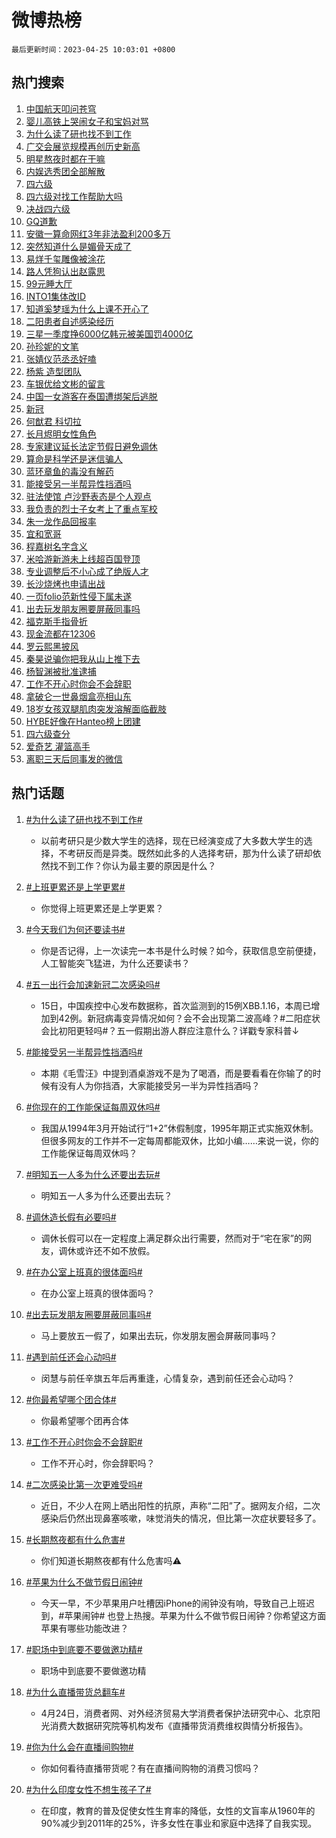 # 微博热榜

`最后更新时间：2023-04-25 10:03:01 +0800`

## 热门搜索

1. [中国航天叩问苍穹](https://m.weibo.cn/search?containerid=100103type%3D1%26t%3D10%26q%3D%23%E4%B8%AD%E5%9B%BD%E8%88%AA%E5%A4%A9%E5%8F%A9%E9%97%AE%E8%8B%8D%E7%A9%B9%23&stream_entry_id=51&isnewpage=1&extparam=seat%3D1%26pos%3D0%26stream_entry_id%3D51%26dgr%3D0%26c_type%3D51%26filter_type%3Drealtimehot%26cate%3D10103%26display_time%3D1682388179%26pre_seqid%3D1682388179900032675199&luicode=10000011&lfid=106003type%253D25%2526t%253D3%2526disable_hot%253D1%2526filter_type%253Drealtimehot)
1. [婴儿高铁上哭闹女子和宝妈对骂](https://m.weibo.cn/search?containerid=100103type%3D1%26t%3D10%26q%3D%23%E5%A9%B4%E5%84%BF%E9%AB%98%E9%93%81%E4%B8%8A%E5%93%AD%E9%97%B9%E5%A5%B3%E5%AD%90%E5%92%8C%E5%AE%9D%E5%A6%88%E5%AF%B9%E9%AA%82%23&stream_entry_id=31&isnewpage=1&extparam=seat%3D1%26lcate%3D5001%26dgr%3D0%26c_type%3D31%26band_rank%3D1%26q%3D%2523%25E5%25A9%25B4%25E5%2584%25BF%25E9%25AB%2598%25E9%2593%2581%25E4%25B8%258A%25E5%2593%25AD%25E9%2597%25B9%25E5%25A5%25B3%25E5%25AD%2590%25E5%2592%258C%25E5%25AE%259D%25E5%25A6%2588%25E5%25AF%25B9%25E9%25AA%2582%2523%26cate%3D5001%26realpos%3D1%26stream_entry_id%3D31%26pos%3D0%26filter_type%3Drealtimehot%26flag%3D2%26display_time%3D1682388179%26pre_seqid%3D1682388179900032675199&luicode=10000011&lfid=106003type%253D25%2526t%253D3%2526disable_hot%253D1%2526filter_type%253Drealtimehot)
1. [为什么读了研也找不到工作](https://m.weibo.cn/search?containerid=100103type%3D1%26t%3D10%26q%3D%23%E4%B8%BA%E4%BB%80%E4%B9%88%E8%AF%BB%E4%BA%86%E7%A0%94%E4%B9%9F%E6%89%BE%E4%B8%8D%E5%88%B0%E5%B7%A5%E4%BD%9C%23&stream_entry_id=31&isnewpage=1&extparam=seat%3D1%26lcate%3D5001%26dgr%3D0%26c_type%3D31%26band_rank%3D2%26q%3D%2523%25E4%25B8%25BA%25E4%25BB%2580%25E4%25B9%2588%25E8%25AF%25BB%25E4%25BA%2586%25E7%25A0%2594%25E4%25B9%259F%25E6%2589%25BE%25E4%25B8%258D%25E5%2588%25B0%25E5%25B7%25A5%25E4%25BD%259C%2523%26cate%3D5001%26realpos%3D2%26stream_entry_id%3D31%26pos%3D1%26filter_type%3Drealtimehot%26flag%3D2%26display_time%3D1682388179%26pre_seqid%3D1682388179900032675199&luicode=10000011&lfid=106003type%253D25%2526t%253D3%2526disable_hot%253D1%2526filter_type%253Drealtimehot)
1. [广交会展览规模再创历史新高](https://m.weibo.cn/search?containerid=100103type%3D1%26t%3D10%26q%3D%23%E5%B9%BF%E4%BA%A4%E4%BC%9A%E5%B1%95%E8%A7%88%E8%A7%84%E6%A8%A1%E5%86%8D%E5%88%9B%E5%8E%86%E5%8F%B2%E6%96%B0%E9%AB%98%23&stream_entry_id=31&isnewpage=1&extparam=seat%3D1%26lcate%3D5001%26dgr%3D0%26c_type%3D31%26band_rank%3D3%26q%3D%2523%25E5%25B9%25BF%25E4%25BA%25A4%25E4%25BC%259A%25E5%25B1%2595%25E8%25A7%2588%25E8%25A7%2584%25E6%25A8%25A1%25E5%2586%258D%25E5%2588%259B%25E5%258E%2586%25E5%258F%25B2%25E6%2596%25B0%25E9%25AB%2598%2523%26cate%3D5001%26realpos%3D3%26stream_entry_id%3D31%26pos%3D2%26filter_type%3Drealtimehot%26flag%3D0%26display_time%3D1682388179%26pre_seqid%3D1682388179900032675199&luicode=10000011&lfid=106003type%253D25%2526t%253D3%2526disable_hot%253D1%2526filter_type%253Drealtimehot)
1. [明星熬夜时都在干嘛](https://m.weibo.cn/search?containerid=100103type%3D1%26t%3D10%26q%3D%23%E6%98%8E%E6%98%9F%E7%86%AC%E5%A4%9C%E6%97%B6%E9%83%BD%E5%9C%A8%E5%B9%B2%E5%98%9B%23&stream_entry_id=31&isnewpage=1&extparam=seat%3D1%26lcate%3D5001%26dgr%3D0%26c_type%3D31%26band_rank%3D4%26q%3D%2523%25E6%2598%258E%25E6%2598%259F%25E7%2586%25AC%25E5%25A4%259C%25E6%2597%25B6%25E9%2583%25BD%25E5%259C%25A8%25E5%25B9%25B2%25E5%2598%259B%2523%26cate%3D5001%26topic_ad%3D1%26stream_entry_id%3D31%26adid%3D187482%26pos%3D3%26filter_type%3Drealtimehot%26display_time%3D1682388179%26pre_seqid%3D1682388179900032675199&luicode=10000011&lfid=106003type%253D25%2526t%253D3%2526disable_hot%253D1%2526filter_type%253Drealtimehot)
1. [内娱选秀团全部解散](https://m.weibo.cn/search?containerid=100103type%3D1%26t%3D10%26q%3D%23%E5%86%85%E5%A8%B1%E9%80%89%E7%A7%80%E5%9B%A2%E5%85%A8%E9%83%A8%E8%A7%A3%E6%95%A3%23&stream_entry_id=31&isnewpage=1&extparam=seat%3D1%26lcate%3D5001%26dgr%3D0%26c_type%3D31%26band_rank%3D4%26q%3D%2523%25E5%2586%2585%25E5%25A8%25B1%25E9%2580%2589%25E7%25A7%2580%25E5%259B%25A2%25E5%2585%25A8%25E9%2583%25A8%25E8%25A7%25A3%25E6%2595%25A3%2523%26cate%3D5001%26realpos%3D4%26stream_entry_id%3D31%26pos%3D4%26filter_type%3Drealtimehot%26flag%3D1%26display_time%3D1682388179%26pre_seqid%3D1682388179900032675199&luicode=10000011&lfid=106003type%253D25%2526t%253D3%2526disable_hot%253D1%2526filter_type%253Drealtimehot)
1. [四六级](https://m.weibo.cn/search?containerid=100103type%3D1%26t%3D10%26q%3D%E5%9B%9B%E5%85%AD%E7%BA%A7&stream_entry_id=31&isnewpage=1&extparam=seat%3D1%26lcate%3D5001%26dgr%3D0%26c_type%3D31%26band_rank%3D5%26q%3D%25E5%259B%259B%25E5%2585%25AD%25E7%25BA%25A7%26cate%3D5001%26realpos%3D5%26stream_entry_id%3D31%26pos%3D5%26filter_type%3Drealtimehot%26flag%3D2%26display_time%3D1682388179%26pre_seqid%3D1682388179900032675199&luicode=10000011&lfid=106003type%253D25%2526t%253D3%2526disable_hot%253D1%2526filter_type%253Drealtimehot)
1. [四六级对找工作帮助大吗](https://m.weibo.cn/search?containerid=100103type%3D1%26t%3D10%26q%3D%23%E5%9B%9B%E5%85%AD%E7%BA%A7%E5%AF%B9%E6%89%BE%E5%B7%A5%E4%BD%9C%E5%B8%AE%E5%8A%A9%E5%A4%A7%E5%90%97%23&stream_entry_id=31&isnewpage=1&extparam=seat%3D1%26lcate%3D5001%26dgr%3D0%26c_type%3D31%26band_rank%3D6%26q%3D%2523%25E5%259B%259B%25E5%2585%25AD%25E7%25BA%25A7%25E5%25AF%25B9%25E6%2589%25BE%25E5%25B7%25A5%25E4%25BD%259C%25E5%25B8%25AE%25E5%258A%25A9%25E5%25A4%25A7%25E5%2590%2597%2523%26cate%3D5001%26realpos%3D6%26stream_entry_id%3D31%26pos%3D6%26filter_type%3Drealtimehot%26flag%3D0%26display_time%3D1682388179%26pre_seqid%3D1682388179900032675199&luicode=10000011&lfid=106003type%253D25%2526t%253D3%2526disable_hot%253D1%2526filter_type%253Drealtimehot)
1. [决战四六级](https://m.weibo.cn/search?containerid=100103type%3D1%26t%3D10%26q%3D%23%E5%86%B3%E6%88%98%E5%9B%9B%E5%85%AD%E7%BA%A7%23&stream_entry_id=31&isnewpage=1&extparam=seat%3D1%26lcate%3D5001%26dgr%3D0%26c_type%3D31%26band_rank%3D7%26q%3D%2523%25E5%2586%25B3%25E6%2588%2598%25E5%259B%259B%25E5%2585%25AD%25E7%25BA%25A7%2523%26cate%3D5001%26stream_entry_id%3D31%26adid%3D187309%26pos%3D7%26filter_type%3Drealtimehot%26display_time%3D1682388179%26pre_seqid%3D1682388179900032675199&luicode=10000011&lfid=106003type%253D25%2526t%253D3%2526disable_hot%253D1%2526filter_type%253Drealtimehot)
1. [GQ道歉](https://m.weibo.cn/search?containerid=100103type%3D1%26t%3D10%26q%3D%23GQ%E9%81%93%E6%AD%89%23&stream_entry_id=31&isnewpage=1&extparam=seat%3D1%26lcate%3D5001%26dgr%3D0%26c_type%3D31%26band_rank%3D7%26q%3D%2523GQ%25E9%2581%2593%25E6%25AD%2589%2523%26cate%3D5001%26realpos%3D7%26stream_entry_id%3D31%26pos%3D8%26filter_type%3Drealtimehot%26flag%3D0%26display_time%3D1682388179%26pre_seqid%3D1682388179900032675199&luicode=10000011&lfid=106003type%253D25%2526t%253D3%2526disable_hot%253D1%2526filter_type%253Drealtimehot)
1. [安徽一算命网红3年非法盈利200多万](https://m.weibo.cn/search?containerid=100103type%3D1%26t%3D10%26q%3D%23%E5%AE%89%E5%BE%BD%E4%B8%80%E7%AE%97%E5%91%BD%E7%BD%91%E7%BA%A23%E5%B9%B4%E9%9D%9E%E6%B3%95%E7%9B%88%E5%88%A9200%E5%A4%9A%E4%B8%87%23&stream_entry_id=31&isnewpage=1&extparam=seat%3D1%26lcate%3D5001%26dgr%3D0%26c_type%3D31%26band_rank%3D8%26q%3D%2523%25E5%25AE%2589%25E5%25BE%25BD%25E4%25B8%2580%25E7%25AE%2597%25E5%2591%25BD%25E7%25BD%2591%25E7%25BA%25A23%25E5%25B9%25B4%25E9%259D%259E%25E6%25B3%2595%25E7%259B%2588%25E5%2588%25A9200%25E5%25A4%259A%25E4%25B8%2587%2523%26cate%3D5001%26realpos%3D8%26stream_entry_id%3D31%26pos%3D9%26filter_type%3Drealtimehot%26flag%3D2%26display_time%3D1682388179%26pre_seqid%3D1682388179900032675199&luicode=10000011&lfid=106003type%253D25%2526t%253D3%2526disable_hot%253D1%2526filter_type%253Drealtimehot)
1. [突然知道什么是媚骨天成了](https://m.weibo.cn/search?containerid=100103type%3D1%26t%3D10%26q%3D%23%E7%AA%81%E7%84%B6%E7%9F%A5%E9%81%93%E4%BB%80%E4%B9%88%E6%98%AF%E5%AA%9A%E9%AA%A8%E5%A4%A9%E6%88%90%E4%BA%86%23&stream_entry_id=31&isnewpage=1&extparam=seat%3D1%26lcate%3D5001%26dgr%3D0%26c_type%3D31%26band_rank%3D9%26q%3D%2523%25E7%25AA%2581%25E7%2584%25B6%25E7%259F%25A5%25E9%2581%2593%25E4%25BB%2580%25E4%25B9%2588%25E6%2598%25AF%25E5%25AA%259A%25E9%25AA%25A8%25E5%25A4%25A9%25E6%2588%2590%25E4%25BA%2586%2523%26cate%3D5001%26realpos%3D9%26stream_entry_id%3D31%26pos%3D10%26filter_type%3Drealtimehot%26flag%3D1%26display_time%3D1682388179%26pre_seqid%3D1682388179900032675199&luicode=10000011&lfid=106003type%253D25%2526t%253D3%2526disable_hot%253D1%2526filter_type%253Drealtimehot)
1. [易烊千玺雕像被涂花](https://m.weibo.cn/search?containerid=100103type%3D1%26t%3D10%26q%3D%23%E6%98%93%E7%83%8A%E5%8D%83%E7%8E%BA%E9%9B%95%E5%83%8F%E8%A2%AB%E6%B6%82%E8%8A%B1%23&stream_entry_id=31&isnewpage=1&extparam=seat%3D1%26lcate%3D5001%26dgr%3D0%26c_type%3D31%26band_rank%3D10%26q%3D%2523%25E6%2598%2593%25E7%2583%258A%25E5%258D%2583%25E7%258E%25BA%25E9%259B%2595%25E5%2583%258F%25E8%25A2%25AB%25E6%25B6%2582%25E8%258A%25B1%2523%26cate%3D5001%26realpos%3D10%26stream_entry_id%3D31%26pos%3D11%26filter_type%3Drealtimehot%26flag%3D0%26display_time%3D1682388179%26pre_seqid%3D1682388179900032675199&luicode=10000011&lfid=106003type%253D25%2526t%253D3%2526disable_hot%253D1%2526filter_type%253Drealtimehot)
1. [路人凭狗认出赵露思](https://m.weibo.cn/search?containerid=100103type%3D1%26t%3D10%26q%3D%23%E8%B7%AF%E4%BA%BA%E5%87%AD%E7%8B%97%E8%AE%A4%E5%87%BA%E8%B5%B5%E9%9C%B2%E6%80%9D%23&stream_entry_id=31&isnewpage=1&extparam=seat%3D1%26lcate%3D5001%26dgr%3D0%26c_type%3D31%26band_rank%3D11%26q%3D%2523%25E8%25B7%25AF%25E4%25BA%25BA%25E5%2587%25AD%25E7%258B%2597%25E8%25AE%25A4%25E5%2587%25BA%25E8%25B5%25B5%25E9%259C%25B2%25E6%2580%259D%2523%26cate%3D5001%26realpos%3D11%26stream_entry_id%3D31%26pos%3D12%26filter_type%3Drealtimehot%26flag%3D2%26display_time%3D1682388179%26pre_seqid%3D1682388179900032675199&luicode=10000011&lfid=106003type%253D25%2526t%253D3%2526disable_hot%253D1%2526filter_type%253Drealtimehot)
1. [99元睡大厅](https://m.weibo.cn/search?containerid=100103type%3D1%26t%3D10%26q%3D99%E5%85%83%E7%9D%A1%E5%A4%A7%E5%8E%85&stream_entry_id=31&isnewpage=1&extparam=seat%3D1%26lcate%3D5001%26dgr%3D0%26c_type%3D31%26band_rank%3D12%26q%3D99%25E5%2585%2583%25E7%259D%25A1%25E5%25A4%25A7%25E5%258E%2585%26cate%3D5001%26realpos%3D12%26stream_entry_id%3D31%26pos%3D13%26filter_type%3Drealtimehot%26flag%3D1%26display_time%3D1682388179%26pre_seqid%3D1682388179900032675199&luicode=10000011&lfid=106003type%253D25%2526t%253D3%2526disable_hot%253D1%2526filter_type%253Drealtimehot)
1. [INTO1集体改ID](https://m.weibo.cn/search?containerid=100103type%3D1%26t%3D10%26q%3D%23INTO1%E9%9B%86%E4%BD%93%E6%94%B9ID%23&stream_entry_id=31&isnewpage=1&extparam=seat%3D1%26lcate%3D5001%26dgr%3D0%26c_type%3D31%26band_rank%3D13%26q%3D%2523INTO1%25E9%259B%2586%25E4%25BD%2593%25E6%2594%25B9ID%2523%26cate%3D5001%26realpos%3D13%26stream_entry_id%3D31%26pos%3D14%26filter_type%3Drealtimehot%26flag%3D0%26display_time%3D1682388179%26pre_seqid%3D1682388179900032675199&luicode=10000011&lfid=106003type%253D25%2526t%253D3%2526disable_hot%253D1%2526filter_type%253Drealtimehot)
1. [知道奚梦瑶为什么上课不开心了](https://m.weibo.cn/search?containerid=100103type%3D1%26t%3D10%26q%3D%E7%9F%A5%E9%81%93%E5%A5%9A%E6%A2%A6%E7%91%B6%E4%B8%BA%E4%BB%80%E4%B9%88%E4%B8%8A%E8%AF%BE%E4%B8%8D%E5%BC%80%E5%BF%83%E4%BA%86&stream_entry_id=31&isnewpage=1&extparam=seat%3D1%26lcate%3D5001%26dgr%3D0%26c_type%3D31%26band_rank%3D14%26q%3D%25E7%259F%25A5%25E9%2581%2593%25E5%25A5%259A%25E6%25A2%25A6%25E7%2591%25B6%25E4%25B8%25BA%25E4%25BB%2580%25E4%25B9%2588%25E4%25B8%258A%25E8%25AF%25BE%25E4%25B8%258D%25E5%25BC%2580%25E5%25BF%2583%25E4%25BA%2586%26cate%3D5001%26realpos%3D14%26stream_entry_id%3D31%26pos%3D15%26filter_type%3Drealtimehot%26flag%3D2%26display_time%3D1682388179%26pre_seqid%3D1682388179900032675199&luicode=10000011&lfid=106003type%253D25%2526t%253D3%2526disable_hot%253D1%2526filter_type%253Drealtimehot)
1. [二阳患者自述感染经历](https://m.weibo.cn/search?containerid=100103type%3D1%26t%3D10%26q%3D%23%E4%BA%8C%E9%98%B3%E6%82%A3%E8%80%85%E8%87%AA%E8%BF%B0%E6%84%9F%E6%9F%93%E7%BB%8F%E5%8E%86%23&stream_entry_id=31&isnewpage=1&extparam=seat%3D1%26lcate%3D5001%26dgr%3D0%26c_type%3D31%26band_rank%3D15%26q%3D%2523%25E4%25BA%258C%25E9%2598%25B3%25E6%2582%25A3%25E8%2580%2585%25E8%2587%25AA%25E8%25BF%25B0%25E6%2584%259F%25E6%259F%2593%25E7%25BB%258F%25E5%258E%2586%2523%26cate%3D5001%26realpos%3D15%26stream_entry_id%3D31%26pos%3D16%26filter_type%3Drealtimehot%26flag%3D0%26display_time%3D1682388179%26pre_seqid%3D1682388179900032675199&luicode=10000011&lfid=106003type%253D25%2526t%253D3%2526disable_hot%253D1%2526filter_type%253Drealtimehot)
1. [三星一季度挣6000亿韩元被美国罚4000亿](https://m.weibo.cn/search?containerid=100103type%3D1%26t%3D10%26q%3D%23%E4%B8%89%E6%98%9F%E4%B8%80%E5%AD%A3%E5%BA%A6%E6%8C%A36000%E4%BA%BF%E9%9F%A9%E5%85%83%E8%A2%AB%E7%BE%8E%E5%9B%BD%E7%BD%9A4000%E4%BA%BF%23&stream_entry_id=31&isnewpage=1&extparam=seat%3D1%26lcate%3D5001%26dgr%3D0%26c_type%3D31%26band_rank%3D16%26q%3D%2523%25E4%25B8%2589%25E6%2598%259F%25E4%25B8%2580%25E5%25AD%25A3%25E5%25BA%25A6%25E6%258C%25A36000%25E4%25BA%25BF%25E9%259F%25A9%25E5%2585%2583%25E8%25A2%25AB%25E7%25BE%258E%25E5%259B%25BD%25E7%25BD%259A4000%25E4%25BA%25BF%2523%26cate%3D5001%26realpos%3D16%26stream_entry_id%3D31%26pos%3D17%26filter_type%3Drealtimehot%26flag%3D1%26display_time%3D1682388179%26pre_seqid%3D1682388179900032675199&luicode=10000011&lfid=106003type%253D25%2526t%253D3%2526disable_hot%253D1%2526filter_type%253Drealtimehot)
1. [孙珍妮的文笔](https://m.weibo.cn/search?containerid=100103type%3D1%26t%3D10%26q%3D%23%E5%AD%99%E7%8F%8D%E5%A6%AE%E7%9A%84%E6%96%87%E7%AC%94%23&stream_entry_id=31&isnewpage=1&extparam=seat%3D1%26lcate%3D5001%26dgr%3D0%26c_type%3D31%26band_rank%3D17%26q%3D%2523%25E5%25AD%2599%25E7%258F%258D%25E5%25A6%25AE%25E7%259A%2584%25E6%2596%2587%25E7%25AC%2594%2523%26cate%3D5001%26realpos%3D17%26stream_entry_id%3D31%26pos%3D18%26filter_type%3Drealtimehot%26flag%3D0%26display_time%3D1682388179%26pre_seqid%3D1682388179900032675199&luicode=10000011&lfid=106003type%253D25%2526t%253D3%2526disable_hot%253D1%2526filter_type%253Drealtimehot)
1. [张婧仪范丞丞好嗑](https://m.weibo.cn/search?containerid=100103type%3D1%26t%3D10%26q%3D%E5%BC%A0%E5%A9%A7%E4%BB%AA%E8%8C%83%E4%B8%9E%E4%B8%9E%E5%A5%BD%E5%97%91&stream_entry_id=31&isnewpage=1&extparam=seat%3D1%26lcate%3D5001%26dgr%3D0%26c_type%3D31%26band_rank%3D18%26q%3D%25E5%25BC%25A0%25E5%25A9%25A7%25E4%25BB%25AA%25E8%258C%2583%25E4%25B8%259E%25E4%25B8%259E%25E5%25A5%25BD%25E5%2597%2591%26cate%3D5001%26realpos%3D18%26stream_entry_id%3D31%26pos%3D19%26filter_type%3Drealtimehot%26flag%3D1%26display_time%3D1682388179%26pre_seqid%3D1682388179900032675199&luicode=10000011&lfid=106003type%253D25%2526t%253D3%2526disable_hot%253D1%2526filter_type%253Drealtimehot)
1. [杨紫 造型团队](https://m.weibo.cn/search?containerid=100103type%3D1%26t%3D10%26q%3D%E6%9D%A8%E7%B4%AB+%E9%80%A0%E5%9E%8B%E5%9B%A2%E9%98%9F&stream_entry_id=31&isnewpage=1&extparam=seat%3D1%26lcate%3D5001%26dgr%3D0%26c_type%3D31%26band_rank%3D19%26q%3D%25E6%259D%25A8%25E7%25B4%25AB%2520%25E9%2580%25A0%25E5%259E%258B%25E5%259B%25A2%25E9%2598%259F%26cate%3D5001%26realpos%3D19%26stream_entry_id%3D31%26pos%3D20%26filter_type%3Drealtimehot%26flag%3D0%26display_time%3D1682388179%26pre_seqid%3D1682388179900032675199&luicode=10000011&lfid=106003type%253D25%2526t%253D3%2526disable_hot%253D1%2526filter_type%253Drealtimehot)
1. [车银优给文彬的留言](https://m.weibo.cn/search?containerid=100103type%3D1%26t%3D10%26q%3D%23%E8%BD%A6%E9%93%B6%E4%BC%98%E7%BB%99%E6%96%87%E5%BD%AC%E7%9A%84%E7%95%99%E8%A8%80%23&stream_entry_id=31&isnewpage=1&extparam=seat%3D1%26lcate%3D5001%26dgr%3D0%26c_type%3D31%26band_rank%3D20%26q%3D%2523%25E8%25BD%25A6%25E9%2593%25B6%25E4%25BC%2598%25E7%25BB%2599%25E6%2596%2587%25E5%25BD%25AC%25E7%259A%2584%25E7%2595%2599%25E8%25A8%2580%2523%26cate%3D5001%26realpos%3D20%26stream_entry_id%3D31%26pos%3D21%26filter_type%3Drealtimehot%26flag%3D1%26display_time%3D1682388179%26pre_seqid%3D1682388179900032675199&luicode=10000011&lfid=106003type%253D25%2526t%253D3%2526disable_hot%253D1%2526filter_type%253Drealtimehot)
1. [中国一女游客在泰国遭绑架后逃脱](https://m.weibo.cn/search?containerid=100103type%3D1%26t%3D10%26q%3D%23%E4%B8%AD%E5%9B%BD%E4%B8%80%E5%A5%B3%E6%B8%B8%E5%AE%A2%E5%9C%A8%E6%B3%B0%E5%9B%BD%E9%81%AD%E7%BB%91%E6%9E%B6%E5%90%8E%E9%80%83%E8%84%B1%23&stream_entry_id=31&isnewpage=1&extparam=seat%3D1%26lcate%3D5001%26dgr%3D0%26c_type%3D31%26band_rank%3D21%26q%3D%2523%25E4%25B8%25AD%25E5%259B%25BD%25E4%25B8%2580%25E5%25A5%25B3%25E6%25B8%25B8%25E5%25AE%25A2%25E5%259C%25A8%25E6%25B3%25B0%25E5%259B%25BD%25E9%2581%25AD%25E7%25BB%2591%25E6%259E%25B6%25E5%2590%258E%25E9%2580%2583%25E8%2584%25B1%2523%26cate%3D5001%26realpos%3D21%26stream_entry_id%3D31%26pos%3D22%26filter_type%3Drealtimehot%26flag%3D0%26display_time%3D1682388179%26pre_seqid%3D1682388179900032675199&luicode=10000011&lfid=106003type%253D25%2526t%253D3%2526disable_hot%253D1%2526filter_type%253Drealtimehot)
1. [新冠](https://m.weibo.cn/search?containerid=100103type%3D1%26t%3D10%26q%3D%E6%96%B0%E5%86%A0&stream_entry_id=31&isnewpage=1&extparam=seat%3D1%26lcate%3D5001%26dgr%3D0%26c_type%3D31%26band_rank%3D22%26q%3D%25E6%2596%25B0%25E5%2586%25A0%26cate%3D5001%26realpos%3D22%26stream_entry_id%3D31%26pos%3D23%26filter_type%3Drealtimehot%26flag%3D0%26display_time%3D1682388179%26pre_seqid%3D1682388179900032675199&luicode=10000011&lfid=106003type%253D25%2526t%253D3%2526disable_hot%253D1%2526filter_type%253Drealtimehot)
1. [何猷君 科切拉](https://m.weibo.cn/search?containerid=100103type%3D1%26t%3D10%26q%3D%E4%BD%95%E7%8C%B7%E5%90%9B+%E7%A7%91%E5%88%87%E6%8B%89&stream_entry_id=31&isnewpage=1&extparam=seat%3D1%26lcate%3D5001%26dgr%3D0%26c_type%3D31%26band_rank%3D23%26q%3D%25E4%25BD%2595%25E7%258C%25B7%25E5%2590%259B%2520%25E7%25A7%2591%25E5%2588%2587%25E6%258B%2589%26cate%3D5001%26realpos%3D23%26stream_entry_id%3D31%26pos%3D24%26filter_type%3Drealtimehot%26flag%3D0%26display_time%3D1682388179%26pre_seqid%3D1682388179900032675199&luicode=10000011&lfid=106003type%253D25%2526t%253D3%2526disable_hot%253D1%2526filter_type%253Drealtimehot)
1. [长月烬明女性角色](https://m.weibo.cn/search?containerid=100103type%3D1%26t%3D10%26q%3D%E9%95%BF%E6%9C%88%E7%83%AC%E6%98%8E%E5%A5%B3%E6%80%A7%E8%A7%92%E8%89%B2&stream_entry_id=31&isnewpage=1&extparam=seat%3D1%26lcate%3D5001%26dgr%3D0%26c_type%3D31%26band_rank%3D24%26q%3D%25E9%2595%25BF%25E6%259C%2588%25E7%2583%25AC%25E6%2598%258E%25E5%25A5%25B3%25E6%2580%25A7%25E8%25A7%2592%25E8%2589%25B2%26cate%3D5001%26realpos%3D24%26stream_entry_id%3D31%26pos%3D25%26filter_type%3Drealtimehot%26flag%3D0%26display_time%3D1682388179%26pre_seqid%3D1682388179900032675199&luicode=10000011&lfid=106003type%253D25%2526t%253D3%2526disable_hot%253D1%2526filter_type%253Drealtimehot)
1. [专家建议延长法定节假日避免调休](https://m.weibo.cn/search?containerid=100103type%3D1%26t%3D10%26q%3D%23%E4%B8%93%E5%AE%B6%E5%BB%BA%E8%AE%AE%E5%BB%B6%E9%95%BF%E6%B3%95%E5%AE%9A%E8%8A%82%E5%81%87%E6%97%A5%E9%81%BF%E5%85%8D%E8%B0%83%E4%BC%91%23&stream_entry_id=31&isnewpage=1&extparam=seat%3D1%26lcate%3D5001%26dgr%3D0%26c_type%3D31%26band_rank%3D25%26q%3D%2523%25E4%25B8%2593%25E5%25AE%25B6%25E5%25BB%25BA%25E8%25AE%25AE%25E5%25BB%25B6%25E9%2595%25BF%25E6%25B3%2595%25E5%25AE%259A%25E8%258A%2582%25E5%2581%2587%25E6%2597%25A5%25E9%2581%25BF%25E5%2585%258D%25E8%25B0%2583%25E4%25BC%2591%2523%26cate%3D5001%26realpos%3D25%26stream_entry_id%3D31%26pos%3D26%26filter_type%3Drealtimehot%26flag%3D0%26display_time%3D1682388179%26pre_seqid%3D1682388179900032675199&luicode=10000011&lfid=106003type%253D25%2526t%253D3%2526disable_hot%253D1%2526filter_type%253Drealtimehot)
1. [算命是科学还是迷信骗人](https://m.weibo.cn/search?containerid=100103type%3D1%26t%3D10%26q%3D%23%E7%AE%97%E5%91%BD%E6%98%AF%E7%A7%91%E5%AD%A6%E8%BF%98%E6%98%AF%E8%BF%B7%E4%BF%A1%E9%AA%97%E4%BA%BA%23&stream_entry_id=31&isnewpage=1&extparam=seat%3D1%26lcate%3D5001%26dgr%3D0%26c_type%3D31%26band_rank%3D26%26q%3D%2523%25E7%25AE%2597%25E5%2591%25BD%25E6%2598%25AF%25E7%25A7%2591%25E5%25AD%25A6%25E8%25BF%2598%25E6%2598%25AF%25E8%25BF%25B7%25E4%25BF%25A1%25E9%25AA%2597%25E4%25BA%25BA%2523%26cate%3D5001%26realpos%3D26%26stream_entry_id%3D31%26pos%3D27%26filter_type%3Drealtimehot%26flag%3D1%26display_time%3D1682388179%26pre_seqid%3D1682388179900032675199&luicode=10000011&lfid=106003type%253D25%2526t%253D3%2526disable_hot%253D1%2526filter_type%253Drealtimehot)
1. [蓝环章鱼的毒没有解药](https://m.weibo.cn/search?containerid=100103type%3D1%26t%3D10%26q%3D%23%E8%93%9D%E7%8E%AF%E7%AB%A0%E9%B1%BC%E7%9A%84%E6%AF%92%E6%B2%A1%E6%9C%89%E8%A7%A3%E8%8D%AF%23&stream_entry_id=31&isnewpage=1&extparam=seat%3D1%26lcate%3D5001%26dgr%3D0%26c_type%3D31%26band_rank%3D27%26q%3D%2523%25E8%2593%259D%25E7%258E%25AF%25E7%25AB%25A0%25E9%25B1%25BC%25E7%259A%2584%25E6%25AF%2592%25E6%25B2%25A1%25E6%259C%2589%25E8%25A7%25A3%25E8%258D%25AF%2523%26cate%3D5001%26realpos%3D27%26stream_entry_id%3D31%26pos%3D28%26filter_type%3Drealtimehot%26flag%3D0%26display_time%3D1682388179%26pre_seqid%3D1682388179900032675199&luicode=10000011&lfid=106003type%253D25%2526t%253D3%2526disable_hot%253D1%2526filter_type%253Drealtimehot)
1. [能接受另一半帮异性挡酒吗](https://m.weibo.cn/search?containerid=100103type%3D1%26t%3D10%26q%3D%23%E8%83%BD%E6%8E%A5%E5%8F%97%E5%8F%A6%E4%B8%80%E5%8D%8A%E5%B8%AE%E5%BC%82%E6%80%A7%E6%8C%A1%E9%85%92%E5%90%97%23&stream_entry_id=31&isnewpage=1&extparam=seat%3D1%26lcate%3D5001%26dgr%3D0%26c_type%3D31%26band_rank%3D28%26q%3D%2523%25E8%2583%25BD%25E6%258E%25A5%25E5%258F%2597%25E5%258F%25A6%25E4%25B8%2580%25E5%258D%258A%25E5%25B8%25AE%25E5%25BC%2582%25E6%2580%25A7%25E6%258C%25A1%25E9%2585%2592%25E5%2590%2597%2523%26cate%3D5001%26realpos%3D28%26stream_entry_id%3D31%26pos%3D29%26filter_type%3Drealtimehot%26flag%3D0%26display_time%3D1682388179%26pre_seqid%3D1682388179900032675199&luicode=10000011&lfid=106003type%253D25%2526t%253D3%2526disable_hot%253D1%2526filter_type%253Drealtimehot)
1. [驻法使馆 卢沙野表态是个人观点](https://m.weibo.cn/search?containerid=100103type%3D1%26t%3D10%26q%3D%23%E9%A9%BB%E6%B3%95%E4%BD%BF%E9%A6%86+%E5%8D%A2%E6%B2%99%E9%87%8E%E8%A1%A8%E6%80%81%E6%98%AF%E4%B8%AA%E4%BA%BA%E8%A7%82%E7%82%B9%23&stream_entry_id=31&isnewpage=1&extparam=seat%3D1%26lcate%3D5001%26dgr%3D0%26c_type%3D31%26band_rank%3D29%26q%3D%2523%25E9%25A9%25BB%25E6%25B3%2595%25E4%25BD%25BF%25E9%25A6%2586%2520%25E5%258D%25A2%25E6%25B2%2599%25E9%2587%258E%25E8%25A1%25A8%25E6%2580%2581%25E6%2598%25AF%25E4%25B8%25AA%25E4%25BA%25BA%25E8%25A7%2582%25E7%2582%25B9%2523%26cate%3D5001%26realpos%3D29%26stream_entry_id%3D31%26pos%3D30%26filter_type%3Drealtimehot%26flag%3D1%26display_time%3D1682388179%26pre_seqid%3D1682388179900032675199&luicode=10000011&lfid=106003type%253D25%2526t%253D3%2526disable_hot%253D1%2526filter_type%253Drealtimehot)
1. [我负责的烈士子女考上了重点军校](https://m.weibo.cn/search?containerid=100103type%3D1%26t%3D10%26q%3D%E6%88%91%E8%B4%9F%E8%B4%A3%E7%9A%84%E7%83%88%E5%A3%AB%E5%AD%90%E5%A5%B3%E8%80%83%E4%B8%8A%E4%BA%86%E9%87%8D%E7%82%B9%E5%86%9B%E6%A0%A1&stream_entry_id=31&isnewpage=1&extparam=seat%3D1%26lcate%3D5001%26dgr%3D0%26c_type%3D31%26band_rank%3D30%26q%3D%25E6%2588%2591%25E8%25B4%259F%25E8%25B4%25A3%25E7%259A%2584%25E7%2583%2588%25E5%25A3%25AB%25E5%25AD%2590%25E5%25A5%25B3%25E8%2580%2583%25E4%25B8%258A%25E4%25BA%2586%25E9%2587%258D%25E7%2582%25B9%25E5%2586%259B%25E6%25A0%25A1%26cate%3D5001%26realpos%3D30%26stream_entry_id%3D31%26pos%3D31%26filter_type%3Drealtimehot%26flag%3D0%26display_time%3D1682388179%26pre_seqid%3D1682388179900032675199&luicode=10000011&lfid=106003type%253D25%2526t%253D3%2526disable_hot%253D1%2526filter_type%253Drealtimehot)
1. [朱一龙作品回报率](https://m.weibo.cn/search?containerid=100103type%3D1%26t%3D10%26q%3D%23%E6%9C%B1%E4%B8%80%E9%BE%99%E4%BD%9C%E5%93%81%E5%9B%9E%E6%8A%A5%E7%8E%87%23&stream_entry_id=31&isnewpage=1&extparam=seat%3D1%26lcate%3D5001%26dgr%3D0%26c_type%3D31%26band_rank%3D31%26q%3D%2523%25E6%259C%25B1%25E4%25B8%2580%25E9%25BE%2599%25E4%25BD%259C%25E5%2593%2581%25E5%259B%259E%25E6%258A%25A5%25E7%258E%2587%2523%26cate%3D5001%26realpos%3D31%26stream_entry_id%3D31%26pos%3D32%26filter_type%3Drealtimehot%26flag%3D1%26display_time%3D1682388179%26pre_seqid%3D1682388179900032675199&luicode=10000011&lfid=106003type%253D25%2526t%253D3%2526disable_hot%253D1%2526filter_type%253Drealtimehot)
1. [宜和宽哥](https://m.weibo.cn/search?containerid=100103type%3D1%26t%3D10%26q%3D%E5%AE%9C%E5%92%8C%E5%AE%BD%E5%93%A5&stream_entry_id=31&isnewpage=1&extparam=seat%3D1%26lcate%3D5001%26dgr%3D0%26c_type%3D31%26band_rank%3D32%26q%3D%25E5%25AE%259C%25E5%2592%258C%25E5%25AE%25BD%25E5%2593%25A5%26cate%3D5001%26realpos%3D32%26stream_entry_id%3D31%26pos%3D33%26filter_type%3Drealtimehot%26flag%3D1%26display_time%3D1682388179%26pre_seqid%3D1682388179900032675199&luicode=10000011&lfid=106003type%253D25%2526t%253D3%2526disable_hot%253D1%2526filter_type%253Drealtimehot)
1. [程嘉树名字含义](https://m.weibo.cn/search?containerid=100103type%3D1%26t%3D10%26q%3D%23%E7%A8%8B%E5%98%89%E6%A0%91%E5%90%8D%E5%AD%97%E5%90%AB%E4%B9%89%23&stream_entry_id=31&isnewpage=1&extparam=seat%3D1%26lcate%3D5001%26dgr%3D0%26c_type%3D31%26band_rank%3D33%26q%3D%2523%25E7%25A8%258B%25E5%2598%2589%25E6%25A0%2591%25E5%2590%258D%25E5%25AD%2597%25E5%2590%25AB%25E4%25B9%2589%2523%26cate%3D5001%26realpos%3D33%26stream_entry_id%3D31%26pos%3D34%26filter_type%3Drealtimehot%26flag%3D1%26display_time%3D1682388179%26pre_seqid%3D1682388179900032675199&luicode=10000011&lfid=106003type%253D25%2526t%253D3%2526disable_hot%253D1%2526filter_type%253Drealtimehot)
1. [米哈游新游未上线超百国登顶](https://m.weibo.cn/search?containerid=100103type%3D1%26t%3D10%26q%3D%23%E7%B1%B3%E5%93%88%E6%B8%B8%E6%96%B0%E6%B8%B8%E6%9C%AA%E4%B8%8A%E7%BA%BF%E8%B6%85%E7%99%BE%E5%9B%BD%E7%99%BB%E9%A1%B6%23&stream_entry_id=31&isnewpage=1&extparam=seat%3D1%26lcate%3D5001%26dgr%3D0%26c_type%3D31%26band_rank%3D34%26q%3D%2523%25E7%25B1%25B3%25E5%2593%2588%25E6%25B8%25B8%25E6%2596%25B0%25E6%25B8%25B8%25E6%259C%25AA%25E4%25B8%258A%25E7%25BA%25BF%25E8%25B6%2585%25E7%2599%25BE%25E5%259B%25BD%25E7%2599%25BB%25E9%25A1%25B6%2523%26cate%3D5001%26realpos%3D34%26stream_entry_id%3D31%26pos%3D35%26filter_type%3Drealtimehot%26flag%3D0%26display_time%3D1682388179%26pre_seqid%3D1682388179900032675199&luicode=10000011&lfid=106003type%253D25%2526t%253D3%2526disable_hot%253D1%2526filter_type%253Drealtimehot)
1. [专业调整后不小心成了绝版人才](https://m.weibo.cn/search?containerid=100103type%3D1%26t%3D10%26q%3D%23%E4%B8%93%E4%B8%9A%E8%B0%83%E6%95%B4%E5%90%8E%E4%B8%8D%E5%B0%8F%E5%BF%83%E6%88%90%E4%BA%86%E7%BB%9D%E7%89%88%E4%BA%BA%E6%89%8D%23&stream_entry_id=31&isnewpage=1&extparam=seat%3D1%26lcate%3D5001%26dgr%3D0%26c_type%3D31%26band_rank%3D35%26q%3D%2523%25E4%25B8%2593%25E4%25B8%259A%25E8%25B0%2583%25E6%2595%25B4%25E5%2590%258E%25E4%25B8%258D%25E5%25B0%258F%25E5%25BF%2583%25E6%2588%2590%25E4%25BA%2586%25E7%25BB%259D%25E7%2589%2588%25E4%25BA%25BA%25E6%2589%258D%2523%26cate%3D5001%26realpos%3D35%26stream_entry_id%3D31%26pos%3D36%26filter_type%3Drealtimehot%26flag%3D0%26display_time%3D1682388179%26pre_seqid%3D1682388179900032675199&luicode=10000011&lfid=106003type%253D25%2526t%253D3%2526disable_hot%253D1%2526filter_type%253Drealtimehot)
1. [长沙烧烤也申请出战](https://m.weibo.cn/search?containerid=100103type%3D1%26t%3D10%26q%3D%23%E9%95%BF%E6%B2%99%E7%83%A7%E7%83%A4%E4%B9%9F%E7%94%B3%E8%AF%B7%E5%87%BA%E6%88%98%23&stream_entry_id=31&isnewpage=1&extparam=seat%3D1%26lcate%3D5001%26dgr%3D0%26c_type%3D31%26band_rank%3D36%26q%3D%2523%25E9%2595%25BF%25E6%25B2%2599%25E7%2583%25A7%25E7%2583%25A4%25E4%25B9%259F%25E7%2594%25B3%25E8%25AF%25B7%25E5%2587%25BA%25E6%2588%2598%2523%26cate%3D5001%26realpos%3D36%26stream_entry_id%3D31%26pos%3D37%26filter_type%3Drealtimehot%26flag%3D0%26display_time%3D1682388179%26pre_seqid%3D1682388179900032675199&luicode=10000011&lfid=106003type%253D25%2526t%253D3%2526disable_hot%253D1%2526filter_type%253Drealtimehot)
1. [一页folio范新性侵下属未遂](https://m.weibo.cn/search?containerid=100103type%3D1%26t%3D10%26q%3D%E4%B8%80%E9%A1%B5folio%E8%8C%83%E6%96%B0%E6%80%A7%E4%BE%B5%E4%B8%8B%E5%B1%9E%E6%9C%AA%E9%81%82&stream_entry_id=31&isnewpage=1&extparam=seat%3D1%26lcate%3D5001%26dgr%3D0%26c_type%3D31%26band_rank%3D37%26q%3D%25E4%25B8%2580%25E9%25A1%25B5folio%25E8%258C%2583%25E6%2596%25B0%25E6%2580%25A7%25E4%25BE%25B5%25E4%25B8%258B%25E5%25B1%259E%25E6%259C%25AA%25E9%2581%2582%26cate%3D5001%26realpos%3D37%26stream_entry_id%3D31%26pos%3D38%26filter_type%3Drealtimehot%26flag%3D1%26display_time%3D1682388179%26pre_seqid%3D1682388179900032675199&luicode=10000011&lfid=106003type%253D25%2526t%253D3%2526disable_hot%253D1%2526filter_type%253Drealtimehot)
1. [出去玩发朋友圈要屏蔽同事吗](https://m.weibo.cn/search?containerid=100103type%3D1%26t%3D10%26q%3D%23%E5%87%BA%E5%8E%BB%E7%8E%A9%E5%8F%91%E6%9C%8B%E5%8F%8B%E5%9C%88%E8%A6%81%E5%B1%8F%E8%94%BD%E5%90%8C%E4%BA%8B%E5%90%97%23&stream_entry_id=31&isnewpage=1&extparam=seat%3D1%26lcate%3D5001%26dgr%3D0%26c_type%3D31%26band_rank%3D38%26q%3D%2523%25E5%2587%25BA%25E5%258E%25BB%25E7%258E%25A9%25E5%258F%2591%25E6%259C%258B%25E5%258F%258B%25E5%259C%2588%25E8%25A6%2581%25E5%25B1%258F%25E8%2594%25BD%25E5%2590%258C%25E4%25BA%258B%25E5%2590%2597%2523%26cate%3D5001%26realpos%3D38%26stream_entry_id%3D31%26pos%3D39%26filter_type%3Drealtimehot%26flag%3D0%26display_time%3D1682388179%26pre_seqid%3D1682388179900032675199&luicode=10000011&lfid=106003type%253D25%2526t%253D3%2526disable_hot%253D1%2526filter_type%253Drealtimehot)
1. [福克斯手指骨折](https://m.weibo.cn/search?containerid=100103type%3D1%26t%3D10%26q%3D%E7%A6%8F%E5%85%8B%E6%96%AF%E6%89%8B%E6%8C%87%E9%AA%A8%E6%8A%98&stream_entry_id=31&isnewpage=1&extparam=seat%3D1%26lcate%3D5001%26dgr%3D0%26c_type%3D31%26band_rank%3D39%26q%3D%25E7%25A6%258F%25E5%2585%258B%25E6%2596%25AF%25E6%2589%258B%25E6%258C%2587%25E9%25AA%25A8%25E6%258A%2598%26cate%3D5001%26realpos%3D39%26stream_entry_id%3D31%26pos%3D40%26filter_type%3Drealtimehot%26flag%3D0%26display_time%3D1682388179%26pre_seqid%3D1682388179900032675199&luicode=10000011&lfid=106003type%253D25%2526t%253D3%2526disable_hot%253D1%2526filter_type%253Drealtimehot)
1. [现金流都在12306](https://m.weibo.cn/search?containerid=100103type%3D1%26t%3D10%26q%3D%23%E7%8E%B0%E9%87%91%E6%B5%81%E9%83%BD%E5%9C%A812306%23&stream_entry_id=31&isnewpage=1&extparam=seat%3D1%26lcate%3D5001%26dgr%3D0%26c_type%3D31%26band_rank%3D40%26q%3D%2523%25E7%258E%25B0%25E9%2587%2591%25E6%25B5%2581%25E9%2583%25BD%25E5%259C%25A812306%2523%26cate%3D5001%26realpos%3D40%26stream_entry_id%3D31%26pos%3D41%26filter_type%3Drealtimehot%26flag%3D1%26display_time%3D1682388179%26pre_seqid%3D1682388179900032675199&luicode=10000011&lfid=106003type%253D25%2526t%253D3%2526disable_hot%253D1%2526filter_type%253Drealtimehot)
1. [罗云熙黑披风](https://m.weibo.cn/search?containerid=100103type%3D1%26t%3D10%26q%3D%23%E7%BD%97%E4%BA%91%E7%86%99%E9%BB%91%E6%8A%AB%E9%A3%8E%23&stream_entry_id=31&isnewpage=1&extparam=seat%3D1%26lcate%3D5001%26dgr%3D0%26c_type%3D31%26band_rank%3D41%26q%3D%2523%25E7%25BD%2597%25E4%25BA%2591%25E7%2586%2599%25E9%25BB%2591%25E6%258A%25AB%25E9%25A3%258E%2523%26cate%3D5001%26realpos%3D41%26stream_entry_id%3D31%26pos%3D42%26filter_type%3Drealtimehot%26flag%3D1%26display_time%3D1682388179%26pre_seqid%3D1682388179900032675199&luicode=10000011&lfid=106003type%253D25%2526t%253D3%2526disable_hot%253D1%2526filter_type%253Drealtimehot)
1. [秦昊说骗你把我从山上推下去](https://m.weibo.cn/search?containerid=100103type%3D1%26t%3D10%26q%3D%23%E7%A7%A6%E6%98%8A%E8%AF%B4%E9%AA%97%E4%BD%A0%E6%8A%8A%E6%88%91%E4%BB%8E%E5%B1%B1%E4%B8%8A%E6%8E%A8%E4%B8%8B%E5%8E%BB%23&stream_entry_id=31&isnewpage=1&extparam=seat%3D1%26lcate%3D5001%26dgr%3D0%26c_type%3D31%26band_rank%3D42%26q%3D%2523%25E7%25A7%25A6%25E6%2598%258A%25E8%25AF%25B4%25E9%25AA%2597%25E4%25BD%25A0%25E6%258A%258A%25E6%2588%2591%25E4%25BB%258E%25E5%25B1%25B1%25E4%25B8%258A%25E6%258E%25A8%25E4%25B8%258B%25E5%258E%25BB%2523%26cate%3D5001%26realpos%3D42%26stream_entry_id%3D31%26pos%3D43%26filter_type%3Drealtimehot%26flag%3D0%26display_time%3D1682388179%26pre_seqid%3D1682388179900032675199&luicode=10000011&lfid=106003type%253D25%2526t%253D3%2526disable_hot%253D1%2526filter_type%253Drealtimehot)
1. [杨智渊被批准逮捕](https://m.weibo.cn/search?containerid=100103type%3D1%26t%3D10%26q%3D%23%E6%9D%A8%E6%99%BA%E6%B8%8A%E8%A2%AB%E6%89%B9%E5%87%86%E9%80%AE%E6%8D%95%23&stream_entry_id=31&isnewpage=1&extparam=seat%3D1%26lcate%3D5001%26dgr%3D0%26c_type%3D31%26band_rank%3D43%26q%3D%2523%25E6%259D%25A8%25E6%2599%25BA%25E6%25B8%258A%25E8%25A2%25AB%25E6%2589%25B9%25E5%2587%2586%25E9%2580%25AE%25E6%258D%2595%2523%26cate%3D5001%26realpos%3D43%26stream_entry_id%3D31%26pos%3D44%26filter_type%3Drealtimehot%26flag%3D0%26display_time%3D1682388179%26pre_seqid%3D1682388179900032675199&luicode=10000011&lfid=106003type%253D25%2526t%253D3%2526disable_hot%253D1%2526filter_type%253Drealtimehot)
1. [工作不开心时你会不会辞职](https://m.weibo.cn/search?containerid=100103type%3D1%26t%3D10%26q%3D%23%E5%B7%A5%E4%BD%9C%E4%B8%8D%E5%BC%80%E5%BF%83%E6%97%B6%E4%BD%A0%E4%BC%9A%E4%B8%8D%E4%BC%9A%E8%BE%9E%E8%81%8C%23&stream_entry_id=31&isnewpage=1&extparam=seat%3D1%26lcate%3D5001%26dgr%3D0%26c_type%3D31%26band_rank%3D44%26q%3D%2523%25E5%25B7%25A5%25E4%25BD%259C%25E4%25B8%258D%25E5%25BC%2580%25E5%25BF%2583%25E6%2597%25B6%25E4%25BD%25A0%25E4%25BC%259A%25E4%25B8%258D%25E4%25BC%259A%25E8%25BE%259E%25E8%2581%258C%2523%26cate%3D5001%26realpos%3D44%26stream_entry_id%3D31%26pos%3D45%26filter_type%3Drealtimehot%26flag%3D1%26display_time%3D1682388179%26pre_seqid%3D1682388179900032675199&luicode=10000011&lfid=106003type%253D25%2526t%253D3%2526disable_hot%253D1%2526filter_type%253Drealtimehot)
1. [拿破仑一世鼻烟盒亮相山东](https://m.weibo.cn/search?containerid=100103type%3D1%26t%3D10%26q%3D%23%E6%8B%BF%E7%A0%B4%E4%BB%91%E4%B8%80%E4%B8%96%E9%BC%BB%E7%83%9F%E7%9B%92%E4%BA%AE%E7%9B%B8%E5%B1%B1%E4%B8%9C%23&stream_entry_id=31&isnewpage=1&extparam=seat%3D1%26lcate%3D5001%26dgr%3D0%26c_type%3D31%26band_rank%3D45%26q%3D%2523%25E6%258B%25BF%25E7%25A0%25B4%25E4%25BB%2591%25E4%25B8%2580%25E4%25B8%2596%25E9%25BC%25BB%25E7%2583%259F%25E7%259B%2592%25E4%25BA%25AE%25E7%259B%25B8%25E5%25B1%25B1%25E4%25B8%259C%2523%26cate%3D5001%26realpos%3D45%26stream_entry_id%3D31%26pos%3D46%26filter_type%3Drealtimehot%26flag%3D0%26display_time%3D1682388179%26pre_seqid%3D1682388179900032675199&luicode=10000011&lfid=106003type%253D25%2526t%253D3%2526disable_hot%253D1%2526filter_type%253Drealtimehot)
1. [18岁女孩双腿肌肉突发溶解面临截肢](https://m.weibo.cn/search?containerid=100103type%3D1%26t%3D10%26q%3D%2318%E5%B2%81%E5%A5%B3%E5%AD%A9%E5%8F%8C%E8%85%BF%E8%82%8C%E8%82%89%E7%AA%81%E5%8F%91%E6%BA%B6%E8%A7%A3%E9%9D%A2%E4%B8%B4%E6%88%AA%E8%82%A2%23&stream_entry_id=31&isnewpage=1&extparam=seat%3D1%26lcate%3D5001%26dgr%3D0%26c_type%3D31%26band_rank%3D46%26q%3D%252318%25E5%25B2%2581%25E5%25A5%25B3%25E5%25AD%25A9%25E5%258F%258C%25E8%2585%25BF%25E8%2582%258C%25E8%2582%2589%25E7%25AA%2581%25E5%258F%2591%25E6%25BA%25B6%25E8%25A7%25A3%25E9%259D%25A2%25E4%25B8%25B4%25E6%2588%25AA%25E8%2582%25A2%2523%26cate%3D5001%26realpos%3D46%26stream_entry_id%3D31%26pos%3D47%26filter_type%3Drealtimehot%26flag%3D0%26display_time%3D1682388179%26pre_seqid%3D1682388179900032675199&luicode=10000011&lfid=106003type%253D25%2526t%253D3%2526disable_hot%253D1%2526filter_type%253Drealtimehot)
1. [HYBE好像在Hanteo榜上团建](https://m.weibo.cn/search?containerid=100103type%3D1%26t%3D10%26q%3D%23HYBE%E5%A5%BD%E5%83%8F%E5%9C%A8Hanteo%E6%A6%9C%E4%B8%8A%E5%9B%A2%E5%BB%BA%23&stream_entry_id=31&isnewpage=1&extparam=seat%3D1%26lcate%3D5001%26dgr%3D0%26c_type%3D31%26band_rank%3D47%26q%3D%2523HYBE%25E5%25A5%25BD%25E5%2583%258F%25E5%259C%25A8Hanteo%25E6%25A6%259C%25E4%25B8%258A%25E5%259B%25A2%25E5%25BB%25BA%2523%26cate%3D5001%26realpos%3D47%26stream_entry_id%3D31%26pos%3D48%26filter_type%3Drealtimehot%26flag%3D0%26display_time%3D1682388179%26pre_seqid%3D1682388179900032675199&luicode=10000011&lfid=106003type%253D25%2526t%253D3%2526disable_hot%253D1%2526filter_type%253Drealtimehot)
1. [四六级查分](https://m.weibo.cn/search?containerid=100103type%3D1%26t%3D10%26q%3D%23%E5%9B%9B%E5%85%AD%E7%BA%A7%E6%9F%A5%E5%88%86%23&stream_entry_id=31&isnewpage=1&extparam=seat%3D1%26lcate%3D5001%26dgr%3D0%26c_type%3D31%26band_rank%3D48%26q%3D%2523%25E5%259B%259B%25E5%2585%25AD%25E7%25BA%25A7%25E6%259F%25A5%25E5%2588%2586%2523%26cate%3D5001%26realpos%3D48%26stream_entry_id%3D31%26pos%3D49%26filter_type%3Drealtimehot%26flag%3D1%26display_time%3D1682388179%26pre_seqid%3D1682388179900032675199&luicode=10000011&lfid=106003type%253D25%2526t%253D3%2526disable_hot%253D1%2526filter_type%253Drealtimehot)
1. [爱奇艺 灌篮高手](https://m.weibo.cn/search?containerid=100103type%3D1%26t%3D10%26q%3D%E7%88%B1%E5%A5%87%E8%89%BA+%E7%81%8C%E7%AF%AE%E9%AB%98%E6%89%8B&stream_entry_id=31&isnewpage=1&extparam=seat%3D1%26lcate%3D5001%26dgr%3D0%26c_type%3D31%26band_rank%3D49%26q%3D%25E7%2588%25B1%25E5%25A5%2587%25E8%2589%25BA%2520%25E7%2581%258C%25E7%25AF%25AE%25E9%25AB%2598%25E6%2589%258B%26cate%3D5001%26realpos%3D49%26stream_entry_id%3D31%26pos%3D50%26filter_type%3Drealtimehot%26flag%3D0%26display_time%3D1682388179%26pre_seqid%3D1682388179900032675199&luicode=10000011&lfid=106003type%253D25%2526t%253D3%2526disable_hot%253D1%2526filter_type%253Drealtimehot)
1. [离职三天后同事发的微信](https://m.weibo.cn/search?containerid=100103type%3D1%26t%3D10%26q%3D%23%E7%A6%BB%E8%81%8C%E4%B8%89%E5%A4%A9%E5%90%8E%E5%90%8C%E4%BA%8B%E5%8F%91%E7%9A%84%E5%BE%AE%E4%BF%A1%23&stream_entry_id=31&isnewpage=1&extparam=seat%3D1%26lcate%3D5001%26dgr%3D0%26c_type%3D31%26band_rank%3D50%26q%3D%2523%25E7%25A6%25BB%25E8%2581%258C%25E4%25B8%2589%25E5%25A4%25A9%25E5%2590%258E%25E5%2590%258C%25E4%25BA%258B%25E5%258F%2591%25E7%259A%2584%25E5%25BE%25AE%25E4%25BF%25A1%2523%26cate%3D5001%26realpos%3D50%26stream_entry_id%3D31%26pos%3D51%26filter_type%3Drealtimehot%26flag%3D0%26display_time%3D1682388179%26pre_seqid%3D1682388179900032675199&luicode=10000011&lfid=106003type%253D25%2526t%253D3%2526disable_hot%253D1%2526filter_type%253Drealtimehot)

## 热门话题

1. [#为什么读了研也找不到工作#](https://m.weibo.cn/search?containerid=231522type%3D1%26t%3D10%26q%3D%23%E4%B8%BA%E4%BB%80%E4%B9%88%E8%AF%BB%E4%BA%86%E7%A0%94%E4%B9%9F%E6%89%BE%E4%B8%8D%E5%88%B0%E5%B7%A5%E4%BD%9C%23&stream_entry_id=128&isnewpage=1&extparam=seat%3D1%26lcate%3D5004%26dgr%3D0%26c_type%3D128%26unitid%3D1682383943604%26pos%3D1-0-0%26cate%3D5004%26display_time%3D1682388181%26pre_seqid%3D1682388181413027170148&luicode=10000011&lfid=231648_-_4)
    - 以前考研只是少数大学生的选择，现在已经演变成了大多数大学生的选择，不考研反而是异类。既然如此多的人选择考研，那为什么读了研却依然找不到工作？你认为最主要的原因是什么？

1. [#上班更累还是上学更累#](https://m.weibo.cn/search?containerid=231522type%3D1%26t%3D10%26q%3D%23%E4%B8%8A%E7%8F%AD%E6%9B%B4%E7%B4%AF%E8%BF%98%E6%98%AF%E4%B8%8A%E5%AD%A6%E6%9B%B4%E7%B4%AF%23&stream_entry_id=128&isnewpage=1&extparam=seat%3D1%26lcate%3D5004%26dgr%3D0%26c_type%3D128%26unitid%3D1682339898997%26pos%3D1-0-1%26cate%3D5004%26display_time%3D1682388181%26pre_seqid%3D1682388181413027170148&luicode=10000011&lfid=231648_-_4)
    - 你觉得上班更累还是上学更累？

1. [#今天我们为何还要读书#](https://m.weibo.cn/search?containerid=231522type%3D1%26t%3D10%26q%3D%23%E4%BB%8A%E5%A4%A9%E6%88%91%E4%BB%AC%E4%B8%BA%E4%BD%95%E8%BF%98%E8%A6%81%E8%AF%BB%E4%B9%A6%23&stream_entry_id=128&isnewpage=1&extparam=seat%3D1%26lcate%3D5004%26dgr%3D0%26c_type%3D128%26unitid%3D1682241127723%26pos%3D1-0-2%26cate%3D5004%26display_time%3D1682388181%26pre_seqid%3D1682388181413027170148&luicode=10000011&lfid=231648_-_4)
    - 你是否记得，上一次读完一本书是什么时候？如今，获取信息空前便捷，人工智能突飞猛进，为什么还要读书？

1. [#五一出行会加速新冠二次感染吗#](https://m.weibo.cn/search?containerid=231522type%3D1%26t%3D10%26q%3D%23%E4%BA%94%E4%B8%80%E5%87%BA%E8%A1%8C%E4%BC%9A%E5%8A%A0%E9%80%9F%E6%96%B0%E5%86%A0%E4%BA%8C%E6%AC%A1%E6%84%9F%E6%9F%93%E5%90%97%23&stream_entry_id=128&isnewpage=1&extparam=seat%3D1%26lcate%3D5004%26dgr%3D0%26c_type%3D128%26unitid%3D1682330565276%26pos%3D1-0-3%26cate%3D5004%26display_time%3D1682388181%26pre_seqid%3D1682388181413027170148&luicode=10000011&lfid=231648_-_4)
    - 15日，中国疾控中心发布数据称，首次监测到的15例XBB.1.16，本周已增加到42例。新冠病毒变异情况如何？会不会出现第二波高峰？#二阳症状会比初阳更轻吗#？五一假期出游人群应注意什么？详戳专家科普↓  ​​​

1. [#能接受另一半帮异性挡酒吗#](https://m.weibo.cn/search?containerid=231522type%3D1%26t%3D10%26q%3D%23%E8%83%BD%E6%8E%A5%E5%8F%97%E5%8F%A6%E4%B8%80%E5%8D%8A%E5%B8%AE%E5%BC%82%E6%80%A7%E6%8C%A1%E9%85%92%E5%90%97%23&stream_entry_id=128&isnewpage=1&extparam=seat%3D1%26lcate%3D5004%26dgr%3D0%26c_type%3D128%26unitid%3D1682333007636%26pos%3D1-0-4%26cate%3D5004%26display_time%3D1682388181%26pre_seqid%3D1682388181413027170148&luicode=10000011&lfid=231648_-_4)
    - 本期《毛雪汪》中提到酒桌游戏不是为了喝酒，而是要看看在你输了的时候有没有人为你挡酒，大家能接受另一半为异性挡酒吗？

1. [#你现在的工作能保证每周双休吗#](https://m.weibo.cn/search?containerid=231522type%3D1%26t%3D10%26q%3D%23%E4%BD%A0%E7%8E%B0%E5%9C%A8%E7%9A%84%E5%B7%A5%E4%BD%9C%E8%83%BD%E4%BF%9D%E8%AF%81%E6%AF%8F%E5%91%A8%E5%8F%8C%E4%BC%91%E5%90%97%23&stream_entry_id=128&isnewpage=1&extparam=seat%3D1%26lcate%3D5004%26dgr%3D0%26c_type%3D128%26unitid%3D1682377975489%26pos%3D1-0-5%26cate%3D5004%26display_time%3D1682388181%26pre_seqid%3D1682388181413027170148&luicode=10000011&lfid=231648_-_4)
    - 我国从1994年3月开始试行“1+2”休假制度，1995年期正式实施双休制。但很多网友的工作并不一定每周都能双休，比如小编……来说一说，你的工作能保证每周双休吗？

1. [#明知五一人多为什么还要出去玩#](https://m.weibo.cn/search?containerid=231522type%3D1%26t%3D10%26q%3D%23%E6%98%8E%E7%9F%A5%E4%BA%94%E4%B8%80%E4%BA%BA%E5%A4%9A%E4%B8%BA%E4%BB%80%E4%B9%88%E8%BF%98%E8%A6%81%E5%87%BA%E5%8E%BB%E7%8E%A9%23&stream_entry_id=128&isnewpage=1&extparam=seat%3D1%26lcate%3D5004%26dgr%3D0%26c_type%3D128%26unitid%3D1682309257837%26pos%3D1-0-6%26cate%3D5004%26display_time%3D1682388181%26pre_seqid%3D1682388181413027170148&luicode=10000011&lfid=231648_-_4)
    - 明知五一人多为什么还要出去玩？

1. [#调休造长假有必要吗#](https://m.weibo.cn/search?containerid=231522type%3D1%26t%3D10%26q%3D%23%E8%B0%83%E4%BC%91%E9%80%A0%E9%95%BF%E5%81%87%E6%9C%89%E5%BF%85%E8%A6%81%E5%90%97%23&stream_entry_id=128&isnewpage=1&extparam=seat%3D1%26lcate%3D5004%26dgr%3D0%26c_type%3D128%26unitid%3D1682343530641%26pos%3D1-0-7%26cate%3D5004%26display_time%3D1682388181%26pre_seqid%3D1682388181413027170148&luicode=10000011&lfid=231648_-_4)
    - 调休长假可以在一定程度上满足群众出行需要，然而对于“宅在家”的网友，调休或许还不如不放假。

1. [#在办公室上班真的很体面吗#](https://m.weibo.cn/search?containerid=231522type%3D1%26t%3D10%26q%3D%23%E5%9C%A8%E5%8A%9E%E5%85%AC%E5%AE%A4%E4%B8%8A%E7%8F%AD%E7%9C%9F%E7%9A%84%E5%BE%88%E4%BD%93%E9%9D%A2%E5%90%97%23&stream_entry_id=128&isnewpage=1&extparam=seat%3D1%26lcate%3D5004%26dgr%3D0%26c_type%3D128%26unitid%3D1682306854105%26pos%3D1-0-8%26cate%3D5004%26display_time%3D1682388181%26pre_seqid%3D1682388181413027170148&luicode=10000011&lfid=231648_-_4)
    - 在办公室上班真的很体面吗？

1. [#出去玩发朋友圈要屏蔽同事吗#](https://m.weibo.cn/search?containerid=231522type%3D1%26t%3D10%26q%3D%23%E5%87%BA%E5%8E%BB%E7%8E%A9%E5%8F%91%E6%9C%8B%E5%8F%8B%E5%9C%88%E8%A6%81%E5%B1%8F%E8%94%BD%E5%90%8C%E4%BA%8B%E5%90%97%23&stream_entry_id=128&isnewpage=1&extparam=seat%3D1%26lcate%3D5004%26dgr%3D0%26c_type%3D128%26unitid%3D1682377984747%26pos%3D1-0-9%26cate%3D5004%26display_time%3D1682388181%26pre_seqid%3D1682388181413027170148&luicode=10000011&lfid=231648_-_4)
    - 马上要放五一假了，如果出去玩，你发朋友圈会屏蔽同事吗？

1. [#遇到前任还会心动吗#](https://m.weibo.cn/search?containerid=231522type%3D1%26t%3D10%26q%3D%23%E9%81%87%E5%88%B0%E5%89%8D%E4%BB%BB%E8%BF%98%E4%BC%9A%E5%BF%83%E5%8A%A8%E5%90%97%23&stream_entry_id=128&isnewpage=1&extparam=seat%3D1%26lcate%3D5004%26dgr%3D0%26c_type%3D128%26unitid%3D1682312572268%26pos%3D1-0-10%26cate%3D5004%26display_time%3D1682388181%26pre_seqid%3D1682388181413027170148&luicode=10000011&lfid=231648_-_4)
    - 闵慧与前任辛旗五年后再重逢，心情复杂，遇到前任还会心动吗？

1. [#你最希望哪个团合体#](https://m.weibo.cn/search?containerid=231522type%3D1%26t%3D10%26q%3D%23%E4%BD%A0%E6%9C%80%E5%B8%8C%E6%9C%9B%E5%93%AA%E4%B8%AA%E5%9B%A2%E5%90%88%E4%BD%93%23&stream_entry_id=128&isnewpage=1&extparam=seat%3D1%26lcate%3D5004%26dgr%3D0%26c_type%3D128%26unitid%3D1682384562515%26pos%3D1-0-11%26cate%3D5004%26display_time%3D1682388181%26pre_seqid%3D1682388181413027170148&luicode=10000011&lfid=231648_-_4)
    - 你最希望哪个团再合体

1. [#工作不开心时你会不会辞职#](https://m.weibo.cn/search?containerid=231522type%3D1%26t%3D10%26q%3D%23%E5%B7%A5%E4%BD%9C%E4%B8%8D%E5%BC%80%E5%BF%83%E6%97%B6%E4%BD%A0%E4%BC%9A%E4%B8%8D%E4%BC%9A%E8%BE%9E%E8%81%8C%23&stream_entry_id=128&isnewpage=1&extparam=seat%3D1%26lcate%3D5004%26dgr%3D0%26c_type%3D128%26unitid%3D1682384567861%26pos%3D1-0-12%26cate%3D5004%26display_time%3D1682388181%26pre_seqid%3D1682388181413027170148&luicode=10000011&lfid=231648_-_4)
    - 工作不开心时，你会辞职吗？

1. [#二次感染比第一次更难受吗#](https://m.weibo.cn/search?containerid=231522type%3D1%26t%3D10%26q%3D%23%E4%BA%8C%E6%AC%A1%E6%84%9F%E6%9F%93%E6%AF%94%E7%AC%AC%E4%B8%80%E6%AC%A1%E6%9B%B4%E9%9A%BE%E5%8F%97%E5%90%97%23&stream_entry_id=128&isnewpage=1&extparam=seat%3D1%26lcate%3D5004%26dgr%3D0%26c_type%3D128%26unitid%3D1682221658123%26pos%3D1-0-13%26cate%3D5004%26display_time%3D1682388181%26pre_seqid%3D1682388181413027170148&luicode=10000011&lfid=231648_-_4)
    - 近日，不少人在网上晒出阳性的抗原，声称“二阳”了。据网友介绍，二次感染后仍然出现鼻塞咳嗽，味觉消失的情况，但比第一次症状要轻多了。

1. [#长期熬夜都有什么危害#](https://m.weibo.cn/search?containerid=231522type%3D1%26t%3D10%26q%3D%23%E9%95%BF%E6%9C%9F%E7%86%AC%E5%A4%9C%E9%83%BD%E6%9C%89%E4%BB%80%E4%B9%88%E5%8D%B1%E5%AE%B3%23&stream_entry_id=128&isnewpage=1&extparam=seat%3D1%26lcate%3D5004%26dgr%3D0%26c_type%3D128%26unitid%3D1682253439587%26pos%3D1-0-14%26cate%3D5004%26display_time%3D1682388181%26pre_seqid%3D1682388181413027170148&luicode=10000011&lfid=231648_-_4)
    - 你们知道长期熬夜都有什么危害吗⚠️

1. [#苹果为什么不做节假日闹钟#](https://m.weibo.cn/search?containerid=231522type%3D1%26t%3D10%26q%3D%23%E8%8B%B9%E6%9E%9C%E4%B8%BA%E4%BB%80%E4%B9%88%E4%B8%8D%E5%81%9A%E8%8A%82%E5%81%87%E6%97%A5%E9%97%B9%E9%92%9F%23&stream_entry_id=128&isnewpage=1&extparam=seat%3D1%26lcate%3D5004%26dgr%3D0%26c_type%3D128%26unitid%3D1682235736503%26pos%3D1-0-15%26cate%3D5004%26display_time%3D1682388181%26pre_seqid%3D1682388181413027170148&luicode=10000011&lfid=231648_-_4)
    - 今天一早，不少苹果用户吐槽因iPhone的闹钟没有响，导致自己上班迟到，#苹果闹钟# 也登上热搜。苹果为什么不做节假日闹钟？你希望这方面苹果有哪些功能改进？

1. [#职场中到底要不要做邀功精#](https://m.weibo.cn/search?containerid=231522type%3D1%26t%3D10%26q%3D%23%E8%81%8C%E5%9C%BA%E4%B8%AD%E5%88%B0%E5%BA%95%E8%A6%81%E4%B8%8D%E8%A6%81%E5%81%9A%E9%82%80%E5%8A%9F%E7%B2%BE%23&stream_entry_id=128&isnewpage=1&extparam=seat%3D1%26lcate%3D5004%26dgr%3D0%26c_type%3D128%26unitid%3D1682315264915%26pos%3D1-0-16%26cate%3D5004%26display_time%3D1682388181%26pre_seqid%3D1682388181413027170148&luicode=10000011&lfid=231648_-_4)
    - 职场中到底要不要做邀功精

1. [#为什么直播带货总翻车#](https://m.weibo.cn/search?containerid=231522type%3D1%26t%3D10%26q%3D%23%E4%B8%BA%E4%BB%80%E4%B9%88%E7%9B%B4%E6%92%AD%E5%B8%A6%E8%B4%A7%E6%80%BB%E7%BF%BB%E8%BD%A6%23&stream_entry_id=128&isnewpage=1&extparam=seat%3D1%26lcate%3D5004%26dgr%3D0%26c_type%3D128%26unitid%3D1682384873421%26pos%3D1-0-17%26cate%3D5004%26display_time%3D1682388181%26pre_seqid%3D1682388181413027170148&luicode=10000011&lfid=231648_-_4)
    - 4月24日，消费者网、对外经济贸易大学消费者保护法研究中心、北京阳光消费大数据研究院等机构发布《直播带货消费维权舆情分析报告》。

1. [#你为什么会在直播间购物#](https://m.weibo.cn/search?containerid=231522type%3D1%26t%3D10%26q%3D%23%E4%BD%A0%E4%B8%BA%E4%BB%80%E4%B9%88%E4%BC%9A%E5%9C%A8%E7%9B%B4%E6%92%AD%E9%97%B4%E8%B4%AD%E7%89%A9%23&stream_entry_id=128&isnewpage=1&extparam=seat%3D1%26lcate%3D5004%26dgr%3D0%26c_type%3D128%26unitid%3D1682321872720%26pos%3D1-0-18%26cate%3D5004%26display_time%3D1682388181%26pre_seqid%3D1682388181413027170148&luicode=10000011&lfid=231648_-_4)
    - 你如何看待直播带货呢？有在直播间购物的消费习惯吗？

1. [#为什么印度女性不想生孩子了#](https://m.weibo.cn/search?containerid=231522type%3D1%26t%3D10%26q%3D%23%E4%B8%BA%E4%BB%80%E4%B9%88%E5%8D%B0%E5%BA%A6%E5%A5%B3%E6%80%A7%E4%B8%8D%E6%83%B3%E7%94%9F%E5%AD%A9%E5%AD%90%E4%BA%86%23&stream_entry_id=128&isnewpage=1&extparam=seat%3D1%26lcate%3D5004%26dgr%3D0%26c_type%3D128%26unitid%3D1682320377795%26pos%3D1-0-19%26cate%3D5004%26display_time%3D1682388181%26pre_seqid%3D1682388181413027170148&luicode=10000011&lfid=231648_-_4)
    - 在印度，教育的普及促使女性生育率的降低，女性的文盲率从1960年的90%减少到2011年的25%，许多女性在事业和家庭中选择了自我实现。


